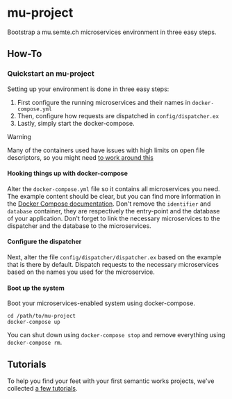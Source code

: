 # mu-project

Bootstrap a mu.semte.ch microservices environment in three easy steps.


## How-To

### Quickstart an mu-project

Setting up your environment is done in three easy steps:
1. First configure the running microservices and their names in `docker-compose.yml`
2. Then, configure how requests are dispatched in `config/dispatcher.ex`
3. Lastly, simply start the docker-compose.

> [!WARNING]
> Many of the containers used have issues with high limits on open file descriptors, so you might need [to work around this](https://github.com/mu-semtech/project/blob/master/docs/how-tos/troubleshooting---slow-starting-containers.md)

#### Hooking things up with docker-compose

Alter the `docker-compose.yml` file so it contains all microservices you need.  The example content should be clear, but you can find more information in the [Docker Compose documentation](https://docs.docker.com/compose/).  Don't remove the `identifier` and `database` container, they are respectively the entry-point and the database of your application.  Don't forget to link the necessary microservices to the dispatcher and the database to the microservices.

#### Configure the dispatcher

Next, alter the file `config/dispatcher/dispatcher.ex` based on the example that is there by default.  Dispatch requests to the necessary microservices based on the names you used for the microservice.

#### Boot up the system

Boot your microservices-enabled system using docker-compose.

    cd /path/to/mu-project
    docker-compose up

You can shut down using `docker-compose stop` and remove everything using `docker-compose rm`.

## Tutorials

To help you find your feet with your first semantic works projects, we've collected [a few tutorials](TUTORIALS.md).


